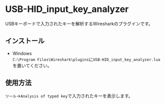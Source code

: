 # USB-HID_input_key_analyzer
USBキーボードで入力されたキーを解析するWiresharkのプラグインです。

## インストール
* Windows  
`C:\Program Files\Wireshark\plugins`に`USB-HID_input_key_analyzer.lua`を置いてください。

## 使用方法
`ツール`->`Analysis of typed key`で入力されたキーを表示します。
